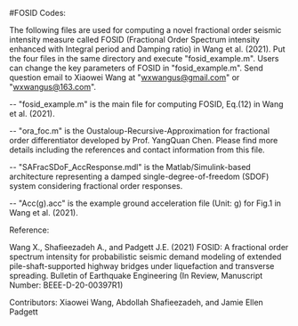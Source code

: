#FOSID Codes:

The following files are used for computing a novel fractional order seismic intensity measure called FOSID (Fractional Order Spectrum intensity enhanced with Integral period and Damping ratio) in Wang et al. (2021). Put the four files in the same directory and execute "fosid_example.m". Users can change the key parameters of FOSID in "fosid_example.m". Send question email to Xiaowei Wang at "wxwangus@gmail.com" or "wxwangus@163.com".

-- "fosid_example.m" is the main file for computing FOSID, Eq.(12) in Wang et al. (2021).

-- "ora_foc.m" is the Oustaloup-Recursive-Approximation for fractional order differentiator developed by Prof. YangQuan Chen. Please find more details including the references and contact information from this file.

-- "SAFracSDoF_AccResponse.mdl" is the Matlab/Simulink-based architecture representing a damped single-degree-of-freedom (SDOF) system considering fractional order responses.

-- "Acc(g).acc" is the example ground acceleration file (Unit: g) for Fig.1 in Wang et al. (2021).

Reference:

Wang X., Shafieezadeh A., and Padgett J.E. (2021) FOSID: A fractional order spectrum intensity for probabilistic seismic demand modeling of extended pile-shaft-supported highway bridges under liquefaction and transverse spreading. Bulletin of Earthquake Engineering (In Review, Manuscript Number: BEEE-D-20-00397R1)

Contributors: Xiaowei Wang, Abdollah Shafieezadeh, and Jamie Ellen Padgett
